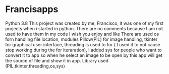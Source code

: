 # Francisapps
Python 3.8
This project was created by me, Francisco, it was one of my first projects when i started in python.
There are no comments because I am not used to have them in my code
I wish you enjoy and like
There are used os forn handling file location, modules Pillow(PIL) for image handling, tkinter for graphical user interface, threading is used to for ( I used it to not cause stop working during the for iteraration), I added sys for people who want to convert it to app so when he select an image to be open by this app will get the source of file and show it in app.
Library used (PIL,tkinter,threading,os,sys)
